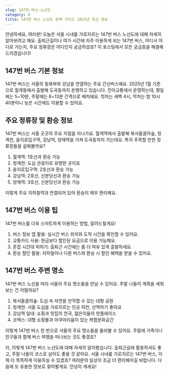 ```yaml
---
slug: 147번-버스-노선도
category: 0
title: 147번 버스 노선도 완벽 가이드 2025년 최신 정보
---
```


안녕하세요, 여러분! 오늘은 서울 시내를 가로지르는 147번 버스 노선도에 대해 자세히 알아보려고 해요. 출퇴근길이나 여가 시간에 자주 이용하게 되는 147번 버스, 어디서 어디로 가는지, 주요 정류장은 어디인지 궁금하셨죠? 이 포스팅에서 모든 궁금증을 해결해 드리겠습니다!

## 147번 버스 기본 정보

147번 버스는 서울의 동북부와 강남을 연결하는 주요 간선버스예요. 2025년 1월 기준으로 월계동에서 출발해 도곡동까지 운행하고 있습니다. 진아교통에서 운영하는데, 평일에는 5~10분, 주말에는 6~13분 간격으로 배차돼요. 첫차는 새벽 4시, 막차는 밤 10시 40분이니 늦은 시간에도 이용할 수 있어요.

## 주요 정류장 및 환승 정보

147번 버스는 서울 곳곳의 주요 지점을 지나가요. 월계역에서 출발해 북서울꿈의숲, 청계천, 을지로입구역, 강남역, 양재역을 거쳐 도곡동까지 가는데요. 특히 주목할 만한 정류장들을 살펴볼까요?

1. 월계역: 1호선과 환승 가능
2. 청계천: 도심 관광지로 유명한 곳이죠
3. 을지로입구역: 2호선과 환승 가능
4. 강남역: 2호선, 신분당선과 환승 가능
5. 양재역: 3호선, 신분당선과 환승 가능

이렇게 주요 지하철역과 연결되어 있어 환승이 매우 편리해요.

## 147번 버스 이용 팁

147번 버스를 더욱 스마트하게 이용하는 방법, 알려드릴게요!

1. 버스 정보 앱 활용: 실시간 버스 위치와 도착 시간을 확인할 수 있어요.
2. 교통카드 사용: 현금보다 할인된 요금으로 이용 가능해요.
3. 혼잡 시간대 피하기: 출퇴근 시간에는 좀 더 여유 있게 출발하세요.
4. 환승 할인 활용: 지하철이나 다른 버스와 환승 시 할인 혜택을 받을 수 있어요.

## 147번 버스 주변 명소

147번 버스 노선을 따라 서울의 주요 명소들을 만날 수 있어요. 주말 나들이 계획을 세워보는 건 어떨까요?

1. 북서울꿈의숲: 도심 속 자연을 만끽할 수 있는 대형 공원
2. 청계천: 서울 도심을 가로지르는 인공 하천, 산책하기 좋아요
3. 강남역 일대: 쇼핑과 맛집의 천국, 젊은이들의 핫플레이스
4. 코엑스: 대형 쇼핑몰과 아쿠아리움이 있는 복합문화공간

이렇게 147번 버스 한 번으로 서울의 주요 명소들을 둘러볼 수 있어요. 주말에 가족이나 친구들과 함께 버스 여행을 떠나보는 것도 좋겠죠?

자, 이렇게 147번 버스 노선도에 대해 자세히 알아봤습니다. 출퇴근길에 활용하셔도 좋고, 주말 나들이 코스로 삼아도 좋을 것 같아요. 서울 시내를 가로지르는 147번 버스, 이제 더 똑똑하게 이용하실 수 있겠죠? 여러분의 일상이 조금 더 편리해지길 바랍니다. 다음에 또 유용한 정보로 찾아뵐게요. 안녕히 계세요!